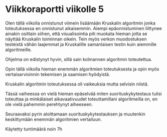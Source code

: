 # Viikkoraportti viikolle 5

Olen tällä viikolla onnistunut viimein lisäämään Kruskalin algoritmin jonka toteutuksessa en onnistunut aikaisemmin. Aiempi epäonnistuminen liittynee ainakin osittain siihen, että visualisointia piti muokata hieman jotta se näyttää Kruskalin toiminnan oikein. Tein myös verkon muodostuksen testeistä vähän laajemmat ja Kruskalille samanlaisen testin kuin aiemmille algoritmeille.

Ohjelma on edistynyt hyvin, sillä sain kolmannen algoritmin toteutettua.

Opin tällä viikolla hieman enemmän algoritmien toteutuksesta ja opin myös vertaisarvioinnin tekemisen ja saamisen hyödyistä.

Kruskalin algoritmin toteutuksessa oli vaikeuksia mutta selvisin niistä.

Tässä vaiheessa on vielä hieman epäselvää miten suorituskykytestaus tulisi toteuttaa ja minkälaiset aikavaativuudet toteuttamillani algoritmeilla on, en ole vielä pahemmin perehtynyt aiheeseen.

Seuraavaksi pyrin aloittamaan suorituskykytestauksen ja muutenkin keskittymään enemmän algoritmien vertailuun.

Käytetty tuntimäärä noin 7h
